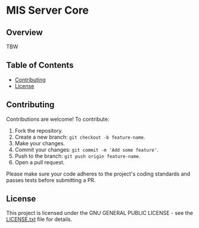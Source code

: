 # MIS Server Core

## Overview

TBW

## Table of Contents

- [Contributing](#contributing)
- [License](#license)

## Contributing

Contributions are welcome! To contribute:

1. Fork the repository.
2. Create a new branch: `git checkout -b feature-name`.
3. Make your changes.
4. Commit your changes: `git commit -m 'Add some feature'`.
5. Push to the branch: `git push origin feature-name`.
6. Open a pull request.

Please make sure your code adheres to the project's coding standards and passes tests before submitting a PR.

## License

This project is licensed under the  GNU GENERAL PUBLIC LICENSE - see the [LICENSE.txt](LICENSE) file for details.

